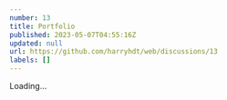 ```yaml
---
number: 13
title: Portfolio
published: 2023-05-07T04:55:16Z
updated: null
url: https://github.com/harryhdt/web/discussions/13
labels: []
---
```

Loading...